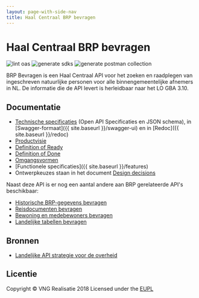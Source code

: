 ```yaml
---
layout: page-with-side-nav
title: Haal Centraal BRP bevragen
---
```

# Haal Centraal BRP bevragen

![lint oas](https://github.com/VNG-Realisatie/Haal-Centraal-BRP-bevragen/workflows/lint-oas/badge.svg)
![generate sdks](https://github.com/VNG-Realisatie/Haal-Centraal-BRP-bevragen/workflows/generate-sdks/badge.svg)
![generate postman collection](https://github.com/VNG-Realisatie/Haal-Centraal-BRP-bevragen/workflows/generate-postman-collection/badge.svg)

BRP Bevragen is een Haal Centraal API voor het zoeken en raadplegen van ingeschreven natuurlijke personen voor alle binnengemeentelijke afnemers in NL. De informatie die de API levert is herleidbaar naar het LO GBA 3.10.

## Documentatie

* [Technische specificaties](./specificatie/genereervariant) (Open API Specificaties en JSON schema), in [Swagger-formaat]({{ site.baseurl }}/swagger-ui) en in [Redoc]({{ site.baseurl }}/redoc)
* [Productvisie](./productvision.md)
* [Definition of Ready](./definition_of_ready.md)
* [Definition of Done](./definition_of_done.md)
* [Omgangsvormen](https://github.com/VNG-Realisatie/API-kennisbank/blob/master/CODE_OF_CONDUCT.md)
* [Functionele specificaties]({{ site.baseurl }}/features)
* Ontwerpkeuzes staan in het document [Design decisions](./design_decisions.md)

Naast deze API is er nog een aantal andere aan BRP gerelateerde API's beschikbaar:

* [Historische BRP-gegevens bevragen](https://github.com/VNG-Realisatie/Haal-Centraal-BRP-historie-bevragen)
* [Reisdocumenten bevragen](https://github.com/VNG-Realisatie/Haal-Centraal-Reisdocumenten-bevragen)
* [Bewoning en medebewoners bevragen](https://github.com/VNG-Realisatie/Haal-Centraal-BRP-bewoning)
* [Landelijke tabellen bevragen](https://github.com/VNG-Realisatie/Haal-Centraal-BRP-tabellen-bevragen)

## Bronnen

* [Landelijke API strategie voor de overheid](https://geonovum.github.io/KP-APIs/)

## Licentie

Copyright &copy; VNG Realisatie 2018
Licensed under the [EUPL](https://github.com/VNG-Realisatie/Haal-Centraal-BRP-bevragen/blob/master/LICENCE.md)

